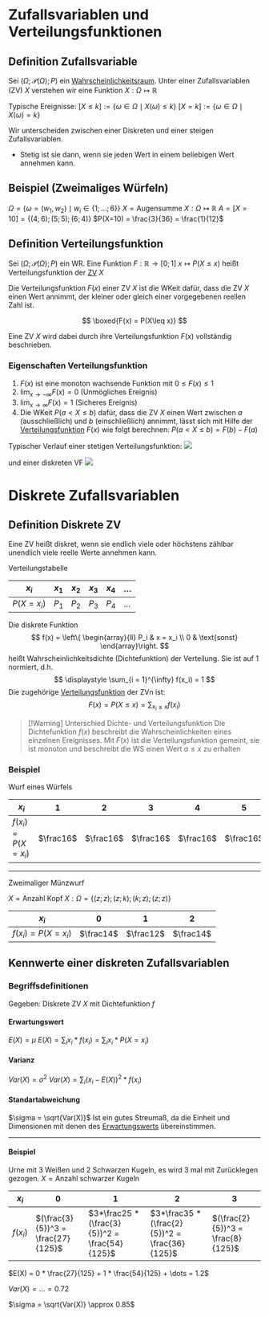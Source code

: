 # Zufallsvariablen und Verteilungsfunktionen
## Definition Zufallsvariable
Sei $(\Omega; \mathcal P(\Omega); P)$ ein [Wahrscheinlichkeitsraum](Einführung.md#Wahrscheinlichkeitsraum).
Unter einer Zufallsvariablen (ZV) $X$ verstehen wir eine Funktion $X : \Omega \mapsto \mathbb{R}$ 

Typische Ereignisse:
$\left[X \leq k \right] := \left\{ \omega \in \Omega \mid X(\omega) \leq k \right\}$
$\left[X = k \right] := \left\{ \omega \in \Omega \mid X(\omega) = k \right\}$

Wir unterscheiden zwischen einer Diskreten und einer steigen Zufallsvariablen. 
- Stetig ist sie dann, wenn sie jeden Wert in einem beliebigen Wert annehmen kann.
## Beispiel (Zweimaliges Würfeln)
$\Omega = \left\{ \omega = \left( w_1, w_2 \right) \mid  w_i \in \left\{ 1; \dots ; 6 \right\} \right\}$ 
$X = \text{Augensumme}$
$X: \Omega \mapsto \mathbb{R}$
$A = [X=10] = \left\{(4;6); (5;5); (6;4) \right\}$
$P(X=10) = \frac{3}{36} = \frac{1}{12}$

## Definition Verteilungsfunktion
Sei $(\Omega; \mathcal P(\Omega); P)$ ein WR.
Eine Funktion
$F: \mathbb{R} \rightarrow [0;1]$
$x \mapsto P(X \leq x)$
heißt Verteilungsfunktion der [ZV](#Definition%20Zufallsvariable) $X$

Die Verteilungsfunktion $F(x)$ einer ZV $X$ ist die WKeit dafür, dass die ZV $X$ einen Wert annimmt, der kleiner oder gleich einer vorgegebenen reellen Zahl ist.

$$
\boxed{F(x) = P(X\leq x)}
$$

Eine ZV $X$ wird dabei durch ihre Verteilungsfunktion $F(x)$ vollständig beschrieben. 

### Eigenschaften Verteilungsfunktion
1. $F(x)$ ist eine monoton wachsende Funktion mit $0 \leq F(x) \leq 1$
2. $\lim_{x \to -\infty} F(x) = 0$ (Unmögliches Ereignis)  
3. $\lim_{x \to \infty} F(x) = 1$ (Sicheres Ereignis)  
4. Die WKeit $P(a < X \leq b)$ dafür, dass die ZV $X$ einen Wert zwischen $a$ (ausschließlich) und $b$ (einschließlich) annimmt, lässt sich mit Hilfe der [Verteilungsfunktion](#Definition%20Verteilungsfunktion) $F(x)$ wie folgt berechnen:
   $P(a < X \leq b) = F(b) - F(a)$

Typischer Verlauf einer stetigen Verteilungsfunktion:
![](stetigeVF.png)

und einer diskreten VF
![](diskreteVF.png)
# Diskrete Zufallsvariablen
## Definition Diskrete ZV
Eine ZV heißt diskret, wenn sie endlich viele oder höchstens zählbar unendlich viele reelle Werte annehmen kann.

Verteilungstabelle

| $x_i$      | $x_1$ | $x_2$ | $x_3$ | $x_4$ | $\dots$ |
| ---------- | ----- | ----- | ----- | ----- | ------- |
| $P(X=x_i)$ | $P_1$ | $P_2$ | $P_3$ | $P_4$ | $\dots$ |
Die diskrete Funktion
$$
f(x) = \left\{ \begin{array}{ll} P_i & x = x_i \\ 0 & \text{sonst} \end{array}\right.
$$
heißt Wahrscheinlichkeitsdichte (Dichtefunktion) der Verteilung. Sie ist auf $1$ normiert, d.h. 
$$
\displaystyle \sum_{i = 1}^{\infty} f(x_i) = 1
$$
Die zugehörige [Verteilungsfunktion](#Definition%20Verteilungsfunktion) der ZVn ist:
$$
F(x) = P(X \leq x) = \sum_{x_i \leq x}f(x_i)
$$

> [!Warning] Unterschied Dichte- und Verteilungsfunktion
> Die Dichtefunktion $f(x)$ beschreibt die Wahrscheinlichkeiten eines einzelnen Ereignisses.
> Mit $F(x)$ ist die Verteilungsfunktion gemeint, sie ist monoton und beschreibt die WS einen Wert $a \leq x$ zu erhalten
> 

### Beispiel
Wurf eines Würfels

| $x_i$               | $1$       | $2$       | $3$       | $4$       | $5$       | $6$       |
| ------------------- | --------- | --------- | --------- | --------- | --------- | --------- |
| $f(x_i) = P(X=x_i)$ | $\frac16$ | $\frac16$ | $\frac16$ | $\frac16$ | $\frac16$ | $\frac16$ |

---
Zweimaliger Münzwurf

$X = \text{Anzahl Kopf}$
$X : \Omega = \left\{ (z;z); (z;k); (k;z); (z;z) \right\}$

| $x_i$               | $0$       | $1$       | $2$       |
| ------------------- | --------- | --------- | --------- |
| $f(x_i) = P(X=x_i)$ | $\frac14$ | $\frac12$ | $\frac14$ |

## Kennwerte einer diskreten Zufallsvariablen
### Begriffsdefinitionen
Gegeben: Diskrete ZV $X$ mit Dichtefunktion $f$ 

#### Erwartungswert
$\displaystyle  E(X) = \mu$
$\displaystyle  E(X) = \sum_{i} x_i * f(x_i) = \sum_{i} x_i * P(X=x_i)$

#### Varianz
$\displaystyle  Var(X) = \sigma^2$
$\displaystyle Var(X) = \sum_{i}(x_i - E(X))^2*f(x_i)$ 

#### Standartabweichung
$\sigma = \sqrt{Var(X)}$ 
Ist ein gutes Streumaß, da die Einheit und Dimensionen mit denen des [Erwartungswerts](#Erwartungswert) übereinstimmen.

---
#### Beispiel
Urne mit 3 Weißen und 2 Schwarzen Kugeln, es wird 3 mal mit Zurücklegen gezogen.
$X = \text{Anzahl schwarzer Kugeln}$


| $x_i$    | $0$                                | $1$                                            | $2$                                            | $3$                               |
| -------- | ---------------------------------- | ---------------------------------------------- | ---------------------------------------------- | --------------------------------- |
| $f(x_i)$ | $(\frac{3}{5})^3 = \frac{27}{125}$ | $3*\frac25 * (\frac{3}{5})^2 = \frac{54}{125}$ | $3*\frac35 * (\frac{2}{5})^2 = \frac{36}{125}$ | $(\frac{2}{5})^3 = \frac{8}{125}$ |

$E(X) = 0 * \frac{27}{125} + 1 * \frac{54}{125} + \dots = 1.2$

$Var(X) = \dots = 0.72$

$\sigma = \sqrt{Var(X)} \approx 0.85$
	